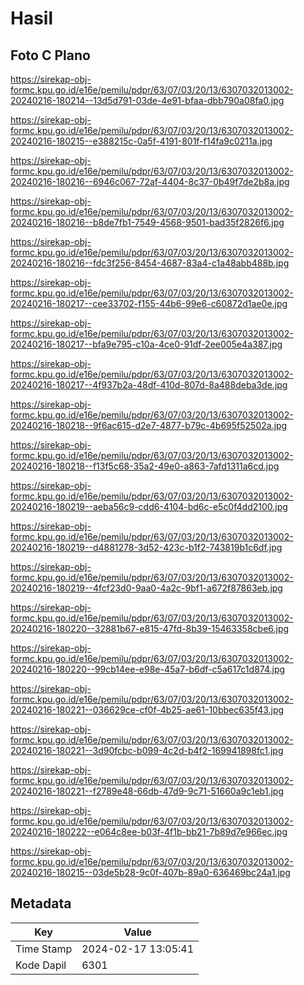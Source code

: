 # Hasil

## Foto C Plano

https://sirekap-obj-formc.kpu.go.id/e16e/pemilu/pdpr/63/07/03/20/13/6307032013002-20240216-180214--13d5d791-03de-4e91-bfaa-dbb790a08fa0.jpg

https://sirekap-obj-formc.kpu.go.id/e16e/pemilu/pdpr/63/07/03/20/13/6307032013002-20240216-180215--e388215c-0a5f-4191-801f-f14fa9c0211a.jpg

https://sirekap-obj-formc.kpu.go.id/e16e/pemilu/pdpr/63/07/03/20/13/6307032013002-20240216-180216--6946c067-72af-4404-8c37-0b49f7de2b8a.jpg

https://sirekap-obj-formc.kpu.go.id/e16e/pemilu/pdpr/63/07/03/20/13/6307032013002-20240216-180216--b8de7fb1-7549-4568-9501-bad35f2826f6.jpg

https://sirekap-obj-formc.kpu.go.id/e16e/pemilu/pdpr/63/07/03/20/13/6307032013002-20240216-180216--fdc3f256-8454-4687-83a4-c1a48abb488b.jpg

https://sirekap-obj-formc.kpu.go.id/e16e/pemilu/pdpr/63/07/03/20/13/6307032013002-20240216-180217--cee33702-f155-44b6-99e6-c60872d1ae0e.jpg

https://sirekap-obj-formc.kpu.go.id/e16e/pemilu/pdpr/63/07/03/20/13/6307032013002-20240216-180217--bfa9e795-c10a-4ce0-91df-2ee005e4a387.jpg

https://sirekap-obj-formc.kpu.go.id/e16e/pemilu/pdpr/63/07/03/20/13/6307032013002-20240216-180217--4f937b2a-48df-410d-807d-8a488deba3de.jpg

https://sirekap-obj-formc.kpu.go.id/e16e/pemilu/pdpr/63/07/03/20/13/6307032013002-20240216-180218--9f6ac615-d2e7-4877-b79c-4b695f52502a.jpg

https://sirekap-obj-formc.kpu.go.id/e16e/pemilu/pdpr/63/07/03/20/13/6307032013002-20240216-180218--f13f5c68-35a2-49e0-a863-7afd1311a6cd.jpg

https://sirekap-obj-formc.kpu.go.id/e16e/pemilu/pdpr/63/07/03/20/13/6307032013002-20240216-180219--aeba56c9-cdd6-4104-bd6c-e5c0f4dd2100.jpg

https://sirekap-obj-formc.kpu.go.id/e16e/pemilu/pdpr/63/07/03/20/13/6307032013002-20240216-180219--d4881278-3d52-423c-b1f2-743819b1c6df.jpg

https://sirekap-obj-formc.kpu.go.id/e16e/pemilu/pdpr/63/07/03/20/13/6307032013002-20240216-180219--4fcf23d0-9aa0-4a2c-9bf1-a672f87863eb.jpg

https://sirekap-obj-formc.kpu.go.id/e16e/pemilu/pdpr/63/07/03/20/13/6307032013002-20240216-180220--32881b67-e815-47fd-8b39-15463358cbe6.jpg

https://sirekap-obj-formc.kpu.go.id/e16e/pemilu/pdpr/63/07/03/20/13/6307032013002-20240216-180220--99cb14ee-e98e-45a7-b6df-c5a617c1d874.jpg

https://sirekap-obj-formc.kpu.go.id/e16e/pemilu/pdpr/63/07/03/20/13/6307032013002-20240216-180221--036629ce-cf0f-4b25-ae61-10bbec635f43.jpg

https://sirekap-obj-formc.kpu.go.id/e16e/pemilu/pdpr/63/07/03/20/13/6307032013002-20240216-180221--3d90fcbc-b099-4c2d-b4f2-169941898fc1.jpg

https://sirekap-obj-formc.kpu.go.id/e16e/pemilu/pdpr/63/07/03/20/13/6307032013002-20240216-180221--f2789e48-66db-47d9-9c71-51660a9c1eb1.jpg

https://sirekap-obj-formc.kpu.go.id/e16e/pemilu/pdpr/63/07/03/20/13/6307032013002-20240216-180222--e064c8ee-b03f-4f1b-bb21-7b89d7e966ec.jpg

https://sirekap-obj-formc.kpu.go.id/e16e/pemilu/pdpr/63/07/03/20/13/6307032013002-20240216-180215--03de5b28-9c0f-407b-89a0-636469bc24a1.jpg


## Metadata

| Key        | Value               |
| ---------- | ------------------- |
| Time Stamp | 2024-02-17 13:05:41 |
| Kode Dapil | 6301                |



